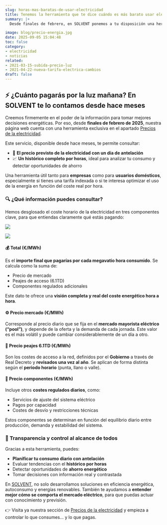 ```yaml
---
slug: horas-mas-baratas-de-usar-electricidad
title: Tenemos la herramienta que te dice cuándo es más barato usar electricidad
summary: |+
  Desde finales de febrero, en SOLVENT ponemos a tu disposición una herramienta actualizada que te permite consultar el precio de la electricidad para el día siguiente, hora a hora, así como acceder a un histórico detallado de precios. Desglosamos el coste total de la energía en sus tres componentes clave: precio de mercado, peajes 6.1TD y componentes regulados, para que sepas exactamente qué estás pagando y por qué. Una herramienta útil, clara y diseñada para ayudarte a gestionar mejor tu consumo energético.

image: blog/precio-energia.jpg
date: 2025-09-05 15:04:48
toc: false
category:
- electricidad
- noticias
related:
- 2021-03-15-subida-precio-luz
- 2021-04-22-nueva-tarifa-electrica-cambios
draft: false
---
```

## ⚡ ¿Cuánto pagarás por la luz mañana? En SOLVENT te lo contamos desde hace meses

Creemos firmemente en el poder de la información para tomar mejores decisiones energéticas. Por eso, desde **finales de febrero de 2025**, nuestra página web cuenta con una herramienta exclusiva en el apartado [Precios de la electricidad](/precio-electricidad/).

Este servicio, disponible desde hace meses, te permite consultar:

- 📅 **El precio previsto de la electricidad con un día de antelación**
- 📈 **Un histórico completo por horas**, ideal para analizar tu consumo y detectar oportunidades de ahorro

Una herramienta útil tanto para **empresas** como para **usuarios domésticos**, especialmente si tienes una tarifa indexada o si te interesa optimizar el uso de la energía en función del coste real por hora.

### 🔍 ¿Qué información puedes consultar?

Hemos desglosado el coste horario de la electricidad en tres componentes clave, para que entiendas claramente qué estás pagando:

![](blog/grafico.png)

![](blog/grafico-leyenda.png)

#### 💰 Total (€/MWh)

Es el **importe final que pagarías por cada megavatio hora consumido**. Se calcula como la suma de:

- Precio de mercado
- Peajes de acceso (6.1TD)
- Componentes regulados adicionales

Este dato te ofrece una **visión completa y real del coste energético hora a hora**.

#### ⚙️ Precio mercado (€/MWh)

Corresponde al precio diario que se fija en el **mercado mayorista eléctrico (“pool”)**, y depende de la oferta y la demanda de cada jornada. Este valor es el más volátil y puede cambiar considerablemente de un día a otro.

#### 🔌 Precio peajes 6.1TD (€/MWh)

Son los costes de acceso a la red, definidos por el **Gobierno** a través de Real Decreto y **revisados una vez al año**. Se aplican de forma distinta según el **periodo horario** (punta, llano o valle).

#### 🔧 Precio componentes (€/MWh)

Incluye otros **costes regulados diarios**, como:

- Servicios de ajuste del sistema eléctrico
- Pagos por capacidad
- Costes de desvío y restricciones técnicas

Estos componentes se determinan en función del equilibrio diario entre producción, demanda y estabilidad del sistema.

### 📲 Transparencia y control al alcance de todos

Gracias a esta herramienta, puedes:

- **Planificar tu consumo diario con antelación**
- Evaluar tendencias con el **histórico por horas**
- Detectar oportunidades de **ahorro energético**
- Tomar decisiones con información real y contrastada

En [SOLVENT](/nosotros/), no solo desarrollamos soluciones en eficiencia energética, autoconsumo y energías renovables. También te ayudamos a **entender mejor cómo se comporta el mercado eléctrico**, para que puedas actuar con conocimiento y previsión.

👉 Visita ya nuestra sección de [Precios de la electricidad](/precio-electricidad/)  y empieza a controlar lo que consumes… y lo que pagas.
